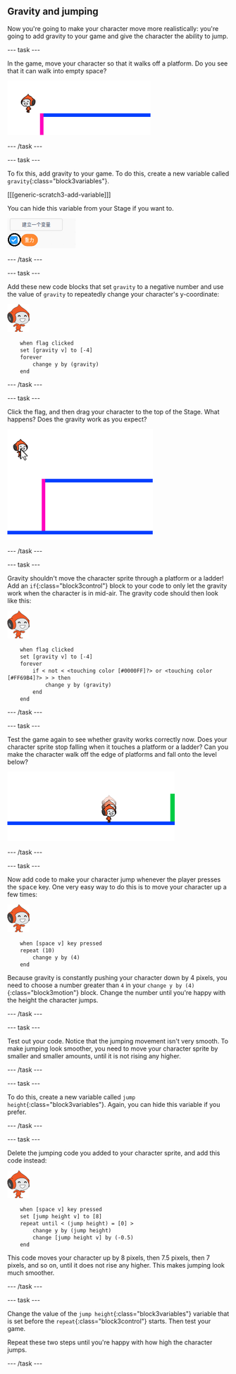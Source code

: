 ## Gravity and jumping

Now you're going to make your character move more realistically: you're going to add gravity to your game and give the character the ability to jump.

\--- task \---

In the game, move your character so that it walks off a platform. Do you see that it can walk into empty space?

![screenshot](images/dodge-no-gravity.png)

\--- /task \---

\--- task \---

To fix this, add gravity to your game. To do this, create a new variable called `gravity`{:class="block3variables"}.

[[[generic-scratch3-add-variable]]]

You can hide this variable from your Stage if you want to.

![screenshot](images/dodge-gravity-annotated.png)

\--- /task \---

\--- task \---

Add these new code blocks that set `gravity` to a negative number and use the value of `gravity` to repeatedly change your character's y-coordinate:

![pico walking sprite](images/pico_walking_sprite.png)

```blocks3
    when flag clicked
    set [gravity v] to [-4]
    forever
        change y by (gravity)
    end
```

\--- /task \---

\--- task \---

Click the flag, and then drag your character to the top of the Stage. What happens? Does the gravity work as you expect?

![screenshot](images/dodge-gravity-drag.png)

\--- /task \---

\--- task \---

Gravity shouldn't move the character sprite through a platform or a ladder! Add an `if`{:class="block3control"} block to your code to only let the gravity work when the character is in mid-air. The gravity code should then look like this:

![pico walking sprite](images/pico_walking_sprite.png)

```blocks3
    when flag clicked
    set [gravity v] to [-4]
    forever
        if < not < <touching color [#0000FF]?> or <touching color [#FF69B4]?> > > then
            change y by (gravity)
        end
    end
```

\--- /task \---

\--- task \---

Test the game again to see whether gravity works correctly now. Does your character sprite stop falling when it touches a platform or a ladder? Can you make the character walk off the edge of platforms and fall onto the level below?

![screenshot](images/dodge-gravity-test.png)

\--- /task \---

\--- task \---

Now add code to make your character jump whenever the player presses the <kbd>space</kbd> key. One very easy way to do this is to move your character up a few times:

![pico walking sprite](images/pico_walking_sprite.png)

```blocks3
    when [space v] key pressed
    repeat (10)
        change y by (4)
    end
```

Because gravity is constantly pushing your character down by 4 pixels, you need to choose a number greater than `4` in your `change y by (4)`{:class="block3motion"} block. Change the number until you're happy with the height the character jumps.

\--- /task \---

\--- task \---

Test out your code. Notice that the jumping movement isn't very smooth. To make jumping look smoother, you need to move your character sprite by smaller and smaller amounts, until it is not rising any higher.

\--- /task \---

\--- task \---

To do this, create a new variable called `jump height`{:class="block3variables"}. Again, you can hide this variable if you prefer.

\--- /task \---

\--- task \---

Delete the jumping code you added to your character sprite, and add this code instead:

![pico walking sprite](images/pico_walking_sprite.png)

```blocks3
    when [space v] key pressed
    set [jump height v] to [8]
    repeat until < (jump height) = [0] >
        change y by (jump height)
        change [jump height v] by (-0.5)
    end
```

This code moves your character up by 8 pixels, then 7.5 pixels, then 7 pixels, and so on, until it does not rise any higher. This makes jumping look much smoother.

\--- /task \---

\--- task \---

Change the value of the `jump height`{:class="block3variables"} variable that is set before the `repeat`{:class="block3control"} starts. Then test your game.

Repeat these two steps until you're happy with how high the character jumps.

\--- /task \---